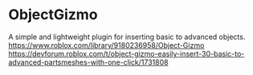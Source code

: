 # ObjectGizmo
A simple and lightweight plugin for inserting basic to advanced objects. 
https://www.roblox.com/library/9180236958/Object-Gizmo 
https://devforum.roblox.com/t/object-gizmo-easily-insert-30-basic-to-advanced-partsmeshes-with-one-click/1731808
